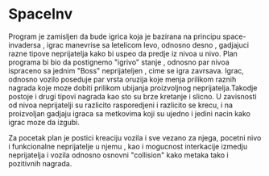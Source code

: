 # SpaceInv

Program je zamisljen da bude igrica koja je bazirana na principu space-invadersa , igrac manevrise sa letelicom levo, odnosno desno , gadjajuci razne tipove neprijatelja kako bi uspeo da predje iz nivoa u nivo.
 Plan programa bi bio da postignemo "igrivo" stanje , odnosno par nivoa ispraceno sa jednim "Boss" neprijateljen , cime se igra zavrsava.
 Igrac, odnosno vozilo poseduje par vrsta oruzija koje menja prilikom raznih nagrada koje moze dobiti prilikom ubijanja proizvoljnog neprijatelja.Takodje postoje i drugi tipovi nagrada kao sto su brze kretanje i slicno.
 U zavisnosti od nivoa neprijatelji su razlicito rasporedjeni i razlicito se krecu, i na proizvoljan gadjaju igraca sa metkovima koji su ujedno i jedini nacin kako igrac moze da izgubi.

 Za pocetak plan je postici kreaciju vozila i sve vezano za njega, pocetni nivo i funkcionalne neprijatelje u njemu , kao i mogucnost interkacije izmedju neprijatelja i vozila odnosno osnovni "collision" kako metaka tako i pozitivnih nagrada. 




